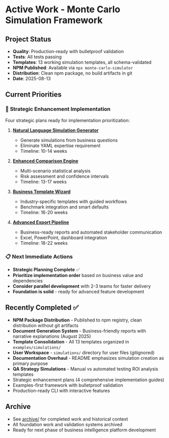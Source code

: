 # Active Work - Monte Carlo Simulation Framework

## Project Status
- **Quality**: Production-ready with bulletproof validation
- **Tests**: All tests passing
- **Templates**: 13 working simulation templates, all schema-validated
- **NPM Published**: Available via `npx monte-carlo-simulator`
- **Distribution**: Clean npm package, no build artifacts in git
- **Date**: 2025-08-13

## Current Priorities

### 🚀 **Strategic Enhancement Implementation**
Four strategic plans ready for implementation prioritization:

1. **[Natural Language Simulation Generator](plans/natural-language-simulation-generator.md)**
   - Generate simulations from business questions
   - Eliminate YAML expertise requirement
   - Timeline: 10-14 weeks

2. **[Enhanced Comparison Engine](plans/enhanced-comparison-engine.md)**
   - Multi-scenario statistical analysis 
   - Risk assessment and confidence intervals
   - Timeline: 13-17 weeks

3. **[Business Template Wizard](plans/business-template-wizard.md)**
   - Industry-specific templates with guided workflows
   - Benchmark integration and smart defaults
   - Timeline: 16-20 weeks

4. **[Advanced Export Pipeline](plans/advanced-export-pipeline.md)**
   - Business-ready reports and automated stakeholder communication
   - Excel, PowerPoint, dashboard integration
   - Timeline: 18-22 weeks

### 📋 **Next Immediate Actions**
- **Strategic Planning Complete** ✅
- **Prioritize implementation order** based on business value and dependencies
- **Consider parallel development** with 2-3 teams for faster delivery
- **Foundation is solid** - ready for advanced feature development

## Recently Completed ✅
- **NPM Package Distribution** - Published to npm registry, clean distribution without git artifacts
- **Document Generation System** - Business-friendly reports with narrative explanations (August 2025)
- **Template Consolidation** - All 13 templates organized in `examples/simulations/`  
- **User Workspace** - `simulations/` directory for user files (gitignored)
- **Documentation Overhaul** - README emphasizes simulation creation as primary purpose
- **QA Strategy Simulations** - Manual vs automated testing ROI analysis templates
- Strategic enhancement plans (4 comprehensive implementation guides)
- Examples-first framework with bulletproof validation
- Production-ready CLI with interactive features

## Archive
- See [archive/](archive/) for completed work and historical context
- All foundation work and validation systems archived
- Ready for next phase of business intelligence platform development